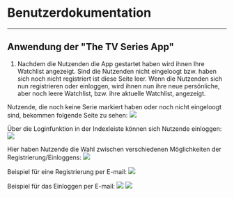 
# Benutzerdokumentation

---

## Anwendung der "The TV Series App"

1. Nachdem die Nutzenden die App gestartet haben wird ihnen Ihre Watchlist angezeigt. Sind die Nutzenden nicht eingeloogt bzw. haben sich noch nicht registriert ist diese Seite leer. Wenn die Nutzenden sich nun registrieren oder einloggen, wird ihnen nun ihre neue persönliche, aber noch leere Watchlist, bzw. ihre aktuelle Watchlist, angezeigt.

Nutzende, die noch keine Serie markiert haben oder noch nicht eingeloogt sind, bekommen folgende Seite zu sehen:
![](https://media.discordapp.net/attachments/402801501866688512/420679133346005003/Screenshot_20180306-211542.jpg?width=380&height=676)

Über die Loginfunktion in der Indexleiste können sich Nutzende einloggen:
![](https://media.discordapp.net/attachments/402801501866688512/420679136449658881/Screenshot_20180306-211546.jpg?width=380&height=676)

Hier haben Nutzende die Wahl zwischen verschiedenen Möglichkeiten der Registrierung/Einloggens:
![](https://cdn.discordapp.com/attachments/402801501866688512/420679146386227220/Screenshot_20180306-211730.jpg)

Beispiel für eine Registrierung per E-mail:
![](https://cdn.discordapp.com/attachments/402801501866688512/420679148567003136/Screenshot_20180306-211814.jpg)

Beispiel für das Einloggen per E-mail:
![](https://cdn.discordapp.com/attachments/402801501866688512/420679147430346763/Screenshot_20180306-211759.jpg)
![](https://cdn.discordapp.com/attachments/402801501866688512/420679243345952788/Screenshot_20180306-212624.jpg)
